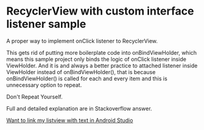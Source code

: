 # RecyclerView with custom interface listener sample
A proper way to implement onClick listener to RecyclerView.

This gets rid of putting more boilerplate code into onBindViewHolder, which means this sample project only binds the logic of onClick listener inside ViewHolder. And it is and always a better practice to attached listener inside ViewHolder instead of onBindViewHolder(), that is because onBindViewHolder() is called for each and every item and this is unnecessary option to repeat.

Don't
Repeat
Yourself.

Full and detailed explanation are in Stackoverflow answer.

[Want to link my listview with text in Android Studio](https://stackoverflow.com/a/62350745/11445765)




